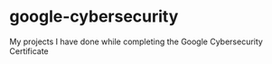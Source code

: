 # google-cybersecurity
My projects I have done while completing the Google Cybersecurity Certificate
